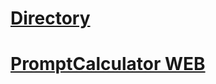 # [Directory](https://nobodyteam.com/)
# [PromptCalculator WEB](https://nobodyteam.com/web/promptcalculator)
